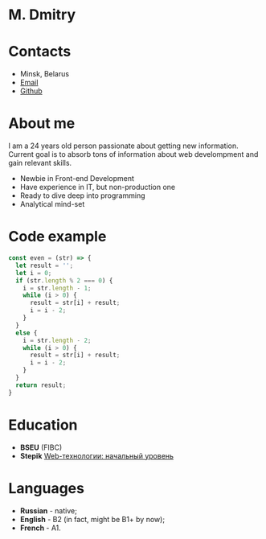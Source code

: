 # M. Dmitry

# Contacts

+ Minsk, Belarus
+ [Email](mailto:dibrugh@gmail.com)
+ [Github](https://github.com/dibrugh)

# About me

I am a 24 years old person passionate about getting new information. Current goal is to absorb tons of information about web develompment and gain relevant skills.

+ Newbie in Front-end Development
+ Have experience in IT, but non-production one
+ Ready to dive deep into programming
+ Analytical mind-set

# Code example

```js
const even = (str) => {
  let result = '';
  let i = 0;
  if (str.length % 2 === 0) {
    i = str.length - 1;
    while (i > 0) {
      result = str[i] + result;
      i = i - 2;
    }
  }
  else {
    i = str.length - 2;
    while (i > 0) {
      result = str[i] + result;
      i = i - 2;
    }
  }
  return result;
}
```
# Education

+ **BSEU** (FIBC)  
+ **Stepik** [Web-технологии: начальный уровень](https://stepik.org/course/82108)

# Languages

+ **Russian** - native;  
+ **English** - B2 (in fact, might be B1+ by now);  
+ **French** - A1.